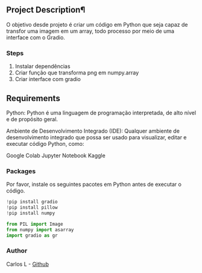 ## Project Description¶
O objetivo desde projeto é criar um código em Python que seja capaz de transfor uma imagem em um array, todo processo por meio de uma interface com o Gradio.

### Steps
1. Instalar dependências
2. Criar função que transforma png em numpy.array
3. Criar interface com gradio

## Requirements
Python: Python é uma linguagem de programação interpretada, de alto nível e de propósito geral.

Ambiente de Desenvolvimento Integrado (IDE): Qualquer ambiente de desenvolvimento integrado que possa ser usado para visualizar, editar e executar código Python, como:

Google Colab
Jupyter Notebook
Kaggle

### Packages
Por favor, instale os seguintes pacotes em Python antes de executar o código.

```python
!pip install gradio
!pip install pillow
!pip install numpy

from PIL import Image
from numpy import asarray
import gradio as gr
```

### Author
Carlos L - [Github](https://github.com/CllsPy)


